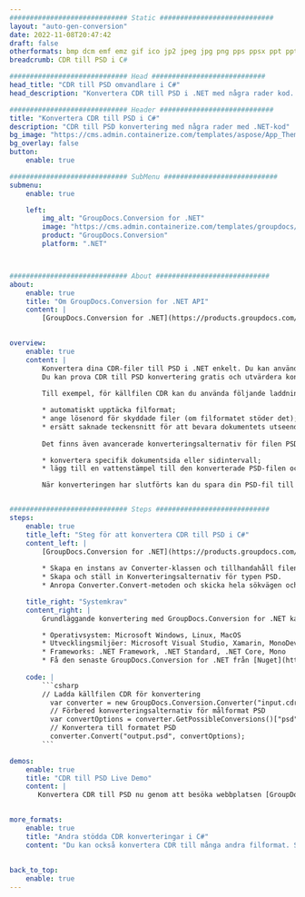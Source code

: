 ```yaml
---
############################# Static ############################
layout: "auto-gen-conversion"
date: 2022-11-08T20:47:42
draft: false
otherformats: bmp dcm emf emz gif ico jp2 jpeg jpg png pps ppsx ppt pptx psb psd svg svgz tga tif tiff webp wmf wmz
breadcrumb: CDR till PSD i C#

############################# Head ############################
head_title: "CDR till PSD omvandlare i C#"
head_description: "Konvertera CDR till PSD i .NET med några rader kod. Använd GroupDocs Document Conversion API för att konvertera över 160 filformat."

############################# Header ############################
title: "Konvertera CDR till PSD i C#"
description: "CDR till PSD konvertering med några rader med .NET-kod"
bg_image: "https://cms.admin.containerize.com/templates/aspose/App_Themes/V3/images/bg/header1.png"
bg_overlay: false
button:
    enable: true

############################# SubMenu ############################
submenu:
    enable: true

    left:
        img_alt: "GroupDocs.Conversion for .NET"
        image: "https://cms.admin.containerize.com/templates/groupdocs/images/product-logos/90x90-noborder/groupdocs-conversion-net.png"
        product: "GroupDocs.Conversion"
        platform: ".NET"



############################# About ############################
about:
    enable: true
    title: "Om GroupDocs.Conversion for .NET API"
    content: |
        [GroupDocs.Conversion for .NET](https://products.groupdocs.com/conversion/net/) kan användas för att konvertera Microsoft Word, Excel, PowerPoint, PDF, Visio och andra format. GroupDocs.Conversion är ett fristående API som är lämpligt för back-end och interna system där hög prestanda krävs. Det beror inte på någon programvara som Microsoft eller Open Office.
    

overview:
    enable: true
    content: |
        Konvertera dina CDR-filer till PSD i .NET enkelt. Du kan använda bara ett par C# kodrader i valfri plattform som du vill, som - Windows, Linux, macOS.
        Du kan prova CDR till PSD konvertering gratis och utvärdera konverteringsresultatens kvalitet. Tillsammans med enkla filkonverteringsscenarier kan du prova mer avancerade alternativ för att ladda källfilen CDR och för att spara resultatet PSD. 
        
        Till exempel, för källfilen CDR kan du använda följande laddningsalternativ:

        * automatiskt upptäcka filformat;
        * ange lösenord för skyddade filer (om filformatet stöder det);
        * ersätt saknade teckensnitt för att bevara dokumentets utseende.
        
        Det finns även avancerade konverteringsalternativ för filen PSD:

        * konvertera specifik dokumentsida eller sidintervall;
        * lägg till en vattenstämpel till den konverterade PSD-filen och många fler.

        När konverteringen har slutförts kan du spara din PSD-fil till den lokala filsökvägen eller någon tredje parts lagring som FTP, Amazon S3, Google Drive, Dropbox etc. Observera - för att konvertera CDR till {{ TO}} det finns inget behov av någon ytterligare programvara installerad - som MS Office, Open Office, Adobe Acrobat Reader etc.


############################# Steps ############################
steps:
    enable: true
    title_left: "Steg för att konvertera CDR till PSD i C#"
    content_left: |
        [GroupDocs.Conversion for .NET](https://products.groupdocs.com/conversion/net/) gör det enkelt för utvecklare att konvertera en CDR-fil till PSD med några rader kod.
        
        * Skapa en instans av Converter-klassen och tillhandahåll filen CDR med den fullständiga sökvägen
        * Skapa och ställ in Konverteringsalternativ för typen PSD.
        * Anropa Converter.Convert-metoden och skicka hela sökvägen och formatet (PSD) som en parameter

    title_right: "Systemkrav"
    content_right: |
        Grundläggande konvertering med GroupDocs.Conversion for .NET kan göras med bara några enkla steg. Våra API:er stöds på alla större plattformar och operativsystem. Innan du kör koden nedan, se till att du har följande förutsättningar installerade på ditt system.

        * Operativsystem: Microsoft Windows, Linux, MacOS
        * Utvecklingsmiljöer: Microsoft Visual Studio, Xamarin, MonoDevelop
        * Frameworks: .NET Framework, .NET Standard, .NET Core, Mono
        * Få den senaste GroupDocs.Conversion for .NET från [Nuget](https://www.nuget.org/packages/groupdocs.conversion)
         
    code: |
        ```csharp    
        // Ladda källfilen CDR för konvertering
          var converter = new GroupDocs.Conversion.Converter("input.cdr");
          // Förbered konverteringsalternativ för målformat PSD
          var convertOptions = converter.GetPossibleConversions()["psd"].ConvertOptions;
          // Konvertera till formatet PSD
          converter.Convert("output.psd", convertOptions);
        ```

demos:
    enable: true
    title: "CDR till PSD Live Demo"
    content: |
       Konvertera CDR till PSD nu genom att besöka webbplatsen [GroupDocs.Conversion App](https://products.groupdocs.app/conversion/family). Onlinedemo har följande fördelar
          

more_formats:
    enable: true
    title: "Andra stödda CDR konverteringar i C#"
    content: "Du kan också konvertera CDR till många andra filformat. Se listan nedan."
       
       
back_to_top:
    enable: true
---
```

